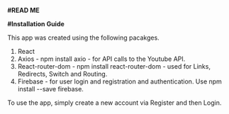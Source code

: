 **#READ ME**

**#Installation Guide**

This app was created using the following pacakges.
1. React
2. Axios - npm install axio - for API calls to the Youtube API.
3. React-router-dom - npm install react-router-dom - used for Links, Redirects, Switch and Routing.
4. Firebase - for user login and registration and authentication. Use  npm install --save firebase.

To use the app, simply create a new account via Register and then Login.


